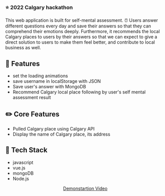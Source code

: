 
### ⭐ 2022 Calgary hackathon

This web application is built for self-mental assessment. ⏰ Users answer different questions every day and save their answers so that they can comprehend their emotions deeply. Furthermore, it recommends the local Calgary places to users by their answers so that we can expect to give a direct solution to users to make them feel better, and contribute to local business as well.

## 🌱 Features

- set the loading animations
- save username in localStorage with JSON
- Save user's answer with MongoDB
- Recommend Calgary local place following by user's self mental assessment result

## ✏️ Core Features

- Pulled Calgary place using Calgary API
- Display the name of Calgary place, its address

## 📌 Tech Stack

- javascript
- vue.js
- mongoDB
- Node.js


<div align="center">
  <a href="https://www.youtube.com/watch?v=Brd2TKKk9GM">Demonstartion Video </a>
</div>
